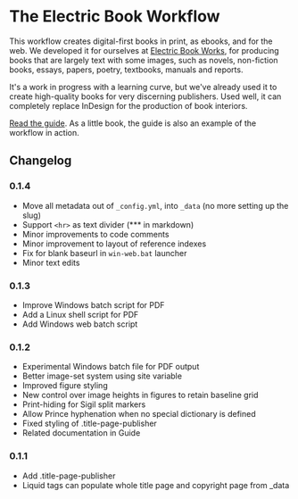 # The Electric Book Workflow

This workflow creates digital-first books in print, as ebooks, and for the web. We developed it for ourselves at [Electric Book Works](http://electricbookworks.com), for producing books that are largely text with some images, such as novels, non-fiction books, essays, papers, poetry, textbooks, manuals and reports.

It's a work in progress with a learning curve, but we've already used it to create high-quality books for very discerning publishers. Used well, it can completely replace InDesign for the production of book interiors.

[Read the guide](http://electricbookworks.github.io/electric-book-workflow/). As a little book, the guide is also an example of the workflow in action.

## Changelog

### 0.1.4

* Move all metadata out of `_config.yml`, into `_data` (no more setting up the slug)
* Support `<hr>` as text divider (\*\*\* in markdown)
* Minor improvements to code comments
* Minor improvement to layout of reference indexes
* Fix for blank baseurl in `win-web.bat` launcher
* Minor text edits

### 0.1.3

* Improve Windows batch script for PDF
* Add a Linux shell script for PDF
* Add Windows web batch script

### 0.1.2

* Experimental Windows batch file for PDF output
* Better image-set system using site variable
* Improved figure styling
* New control over image heights in figures to retain baseline grid
* Print-hiding for Sigil split markers
* Allow Prince hyphenation when no special dictionary is defined
* Fixed styling of .title-page-publisher
* Related documentation in Guide

### 0.1.1

* Add .title-page-publisher
* Liquid tags can populate whole title page and copyright page from _data

